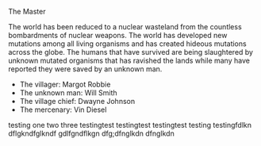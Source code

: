 The Master

The world has been reduced to a nuclear wasteland from the countless bombardments of nuclear weapons. The world has developed new mutations among all living organisms and has created hideous mutations across the globe.
The humans that have survived are being slaughtered by unknown mutated organisms that has ravished the lands while many have reported they were saved by an unknown man.

- The villager: Margot Robbie
- The unknown man: Will Smith
- The village chief: Dwayne Johnson
- The mercenary: Vin Diesel

testing one two three
testingtest
testingtest
testingtest
testing
testingfdlkn
dflgkndfglkndf
gdlfgndflkgn
dfg;dfnglkdn
dfnglkdn
